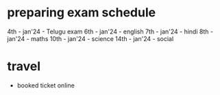 # preparing exam schedule

4th - jan'24 - Telugu exam
6th - jan'24 - english
7th - jan'24 - hindi
8th - jan'24 - maths
10th - jan'24 - science
14th - jan'24 - social

# travel

* booked ticket online
